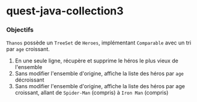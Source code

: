 # quest-java-collection3

### Objectifs

`Thanos` possède un `TreeSet` de `Heroes`, implémentant `Comparable` avec un tri par `age` croissant.
1. En une seule ligne, récupère et supprime le héros le plus vieux de l'ensemble
2. Sans modifier l'ensemble d'origine, affiche la liste des héros par `age` décroissant
3. Sans modifier l'ensemble d'origine, affiche la liste des héros par age croissant, allant de `Spider-Man` (compris) à `Iron Man` (compris)
